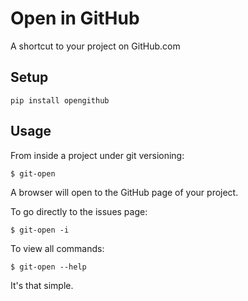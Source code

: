# Open in GitHub

A shortcut to your project on GitHub.com

## Setup

    pip install opengithub

## Usage
From inside a project under git versioning:

    $ git-open

A browser will open to the GitHub page of your project.

To go directly to the issues page:

    $ git-open -i

To view all commands:

    $ git-open --help

It's that simple.

